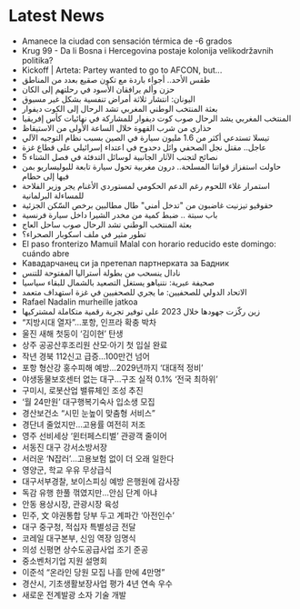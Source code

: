 # Latest News
-  Amanece la ciudad con sensación térmica de -6 grados
-  Krug 99 - Da li Bosna i Hercegovina postaje kolonija velikodržavnih politika?
-  Kickoff | Arteta: Partey wanted to go to AFCON, but...
-  طقس الأحد.. أجواء باردة مع تكون صقيع بعدد من المناطق
-  حزن وألم يرافقان الأسود في رحلتهم إلى الكان
-  اليونان: انتشار ثلاثة أمراض تنفسية بشكل غير مسبوق
-  بعثة المنتخب الوطني المغربي تشد الرحال إلى الكوت ديفوار
-  المنتخب المغربي يشد الرحال صوب كوت ديفوار للمشاركة في نهائيات كأس إفريقيا
-  حذاري من شرب القهوة خلال الساعة الأولى من الاستيقاظ
-  تيسلا تستدعي أكثر من 1.6 مليون سيارة في الصين بسبب نظام التوجيه الآلي
-  عاجل.. مقتل نجل الصحفي وائل دحدوح في اعتداء إسرائيلي على قطاع غزة
-  5 نصائح لتجنب الآثار الجانبية لوسائل التدفئة في فصل الشتاء
-  حاولت استفزاز قواتنا المسلحة.. درون مغربية تحول سيارة تابعة للبوليساريو بمن فيها إلى حطام
-  استمرار غلاء اللحوم رغم الدعم الحكومي لمستوردي الأغنام يجر وزير الفلاحة للمساءلة البرلمانية
-  حقوقيو تيزنيت غاضبون من "تدخل أمني" طال مطالبين برخص السّكن الجزئية
-  باب سبتة .. ضبط كمية من مخدر الشيرا داخل سيارة فرنسية
-  بعثة المنتخب الوطني تشد الرحال صوب ساحل العاج
-  تطور مثير في ملف اسكوبار الصحراء؟
-  El paso fronterizo Mamuil Malal con horario reducido este domingo: cuándo abre
-  Kaвадарчанец си ја претепал партнерката за Бадник
-  نادال ينسحب من بطولة أستراليا المفتوحة للتنس
-  صحيفة عبرية: نتنياهو يستغل التصعيد بالشمال للبقاء سياسيا
-  الاتحاد الدولي للصحفيين: ما يجري للصحفيين في غزة استهداف متعمد
-  Rafael Nadalin murheille jatkoa
-  زين ركّزت جهودها خلال 2023 على توفير تجربة رقمية متكاملة لمشتركيها
-  “지방시대 열자”…포항, 인프라 확충 박차
-  울진 새해 첫둥이 ‘김이현’ 탄생
-  상주 공공산후조리원 산모·아기 첫 입실 완료
-  작년 경북 112신고 급증…100만건 넘어
-  포항 형산강 홍수피해 예방...2029년까지 ‘대대적 정비’
-  야생동물보호센터 없는 대구...구조 실적 0.1% ‘전국 최하위’
-  구미시, 로봇산업 밸류체인 조성 추진
-  ‘월 24만원’ 대구행복기숙사 입소생 모집
-  경산보건소 “시민 눈높이 맞춤형 서비스”
-  경단녀 줄었지만…고용률 여전히 저조
-  영주 선비세상 ‘윈터페스티벌’ 관광객 줄이어
-  서동진 대구 강서소방서장
-  서러운 ‘N잡러’…고용보험 없이 더 오래 일한다
-  영양군, 학교 우유 무상급식
-  대구서부경찰, 보이스피싱 예방 은행원에 감사장
-  독감 유행 한풀 꺾였지만…안심 단계 아냐
-  안동 용상시장, 관광시장 육성
-  민주, 文 야권통합 당부 두고 계파간 ‘아전인수’
-  대구 중구청, 적십자 특별성금 전달
-  코레일 대구본부, 신임 역장 임명식
-  의성 신평면 상수도공급사업 조기 준공
-  중소벤처기업 지원 설명회
-  이준석 “온라인 당원 모집 나흘 만에 4만명”
-  경산시, 기초생활보장사업 평가 4년 연속 우수
-  새로운 전계발광 소자 기술 개발
